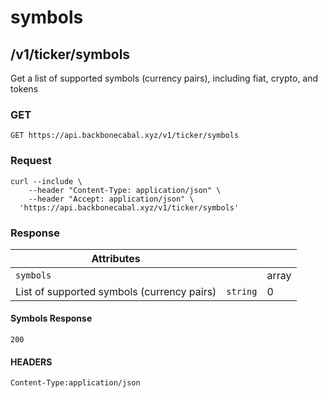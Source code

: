 # symbols

## /v1/ticker/symbols

Get a list of supported symbols (currency pairs), including fiat, crypto, and tokens

### GET

`GET https://api.backbonecabal.xyz/v1/ticker/symbols`

### Request

```
curl --include \
    --header "Content-Type: application/json" \
    --header "Accept: application/json" \
  'https://api.backbonecabal.xyz/v1/ticker/symbols'
```

### Response

| Attributes                                 |          |                                         |
|--------------------------------------------|----------|-----------------------------------------|
| `symbols`                                  |          | array                                   |
| List of supported symbols (currency pairs) | `string` | 0                                       |

#### Symbols Response

`200`

#### HEADERS

`Content-Type:application/json`
